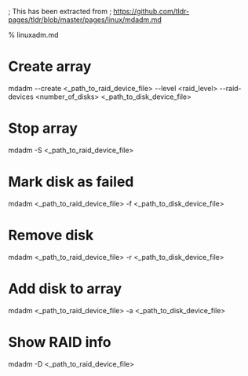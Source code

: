 ; This has been extracted from
; https://github.com/tldr-pages/tldr/blob/master/pages/linux/mdadm.md

% linuxadm.md

# Create array
mdadm --create <_path_to_raid_device_file> --level <raid_level> --raid-devices <number_of_disks> <_path_to_disk_device_file>

# Stop array
mdadm -S <_path_to_raid_device_file>

# Mark disk as failed
mdadm <_path_to_raid_device_file> -f <_path_to_disk_device_file>

# Remove disk
mdadm <_path_to_raid_device_file> -r <_path_to_disk_device_file>

# Add disk to array
mdadm <_path_to_raid_device_file> -a <_path_to_disk_device_file>

# Show RAID info
mdadm -D <_path_to_raid_device_file>
